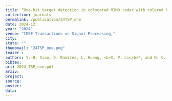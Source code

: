 ```yaml
---
title: “One-bit target detection in colocated MIMO radar with colored background noise"
collection: journals
permalink: /publication/24TSP_one
date: 2024-12
year: "2024"
venue: "IEEE Transactions on Signal Processing,"
city: 
state: ""
thumbnail: "24TSP_one.png"
teaser : 
authors: Y.-H. Xiao, D. Ramírez, L. Huang, <b>X. P. Li</b>*, and H. C. So
bibtex: 
uri: 2024_TSP_one.pdf
arxiv: 
project: 
source: 
poster: 
data:
---
```


